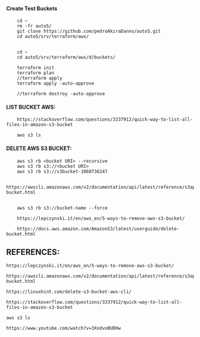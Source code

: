 #### Create Test Buckets

        cd ~
        rm -fr auto5/
        git clone https://github.com/pedroAkiraDanno/auto5.git
        cd auto5/srv/terraform/aws/


        cd ~
        cd auto5/srv/terraform/aws/d/buckets/

        terraform init
        terraform plan
        //terraform apply
        terraform apply -auto-approve

        //terraform destroy -auto-approve

#### LIST BUCKET AWS:

        https://stackoverflow.com/questions/3337912/quick-way-to-list-all-files-in-amazon-s3-bucket

        aws s3 ls

#### DELETE AWS S3 BUCKET:

        aws s3 rb <bucket URI> --recursive
        aws s3 rb s3://<bucket URI>
        aws s3 rb s3://s3bucket-1068736247

        https://awscli.amazonaws.com/v2/documentation/api/latest/reference/s3api/delete-bucket.html


        aws s3 rb s3://bucket-name --force

        https://lepczynski.it/en/aws_en/5-ways-to-remove-aws-s3-bucket/

        https://docs.aws.amazon.com/AmazonS3/latest/userguide/delete-bucket.html

## REFERENCES:

    https://lepczynski.it/en/aws_en/5-ways-to-remove-aws-s3-bucket/

    https://awscli.amazonaws.com/v2/documentation/api/latest/reference/s3api/delete-bucket.html

    https://linuxhint.com/delete-s3-bucket-aws-cli/

    https://stackoverflow.com/questions/3337912/quick-way-to-list-all-files-in-amazon-s3-bucket

    aws s3 ls

    https://www.youtube.com/watch?v=3XodvoBUDHw
